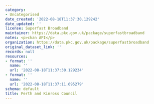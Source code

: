 ```yaml
---
category:
- Uncategorised
date_created: '2022-08-18T11:37:30.129242'
date_updated: ''
license: Superfast Broadband
maintainer: https://data.pkc.gov.uk/package/superfastbroadband
notes: <p>ckan API</p>
organization: https://data.pkc.gov.uk/package/superfastbroadband
original_dataset_link: ''
records: null
resources:
- format: ''
  name: ''
  url: '2022-08-18T11:37:30.129234'
- format: ''
  name: ''
  url: '2022-08-18T11:37:11.695279'
schema: default
title: Perth and Kinross Council
---
```

